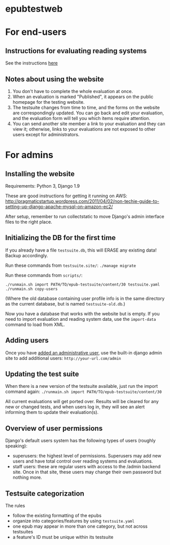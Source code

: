 epubtestweb
========

For end-users
==============

Instructions for evaluating reading systems
------------------------------------

See the instructions [here](http://epubtest.org/testsuite/)

Notes about using the website
-----------------------------

1. You don't have to complete the whole evaluation at once.
2. When an evaluation is marked "Published", it appears on the public homepage for the testing website.
3. The testsuite changes from time to time, and the forms on the website are correspondingly updated. You can go back and edit your evaluation, and the evaluation form will tell you which items require attention.
4. You can send another site member a link to your evaluation and they can view it; otherwise, links to your evaluations are not exposed to other users except for administrators.


For admins
==========

Installing the website
----------------
Requirements: Python 3, Django 1.9

These are good instructions for getting it running on AWS:
http://pragmaticstartup.wordpress.com/2011/04/02/non-techie-guide-to-setting-up-django-apache-mysql-on-amazon-ec2/

After setup, remember to run collectstatic to move Django's admin interface files to the right place.


Initializing the DB for the first time
---------------------------------
If you already have a file `testsuite.db`, this will ERASE any existing data! Backup accordingly.

Run these commands from `testsuite.site/`:
`./manage migrate`

Run these commands from `scripts/`:

`./runmain.sh import PATH/TO/epub-testsuite/content/30 testsuite.yaml`
`./runmain.sh copy-users`

(Where the old database containing user profile info is in the same directory as the current database, but is named `testsuite-old.db`.)

Now you have a database that works with the website but is empty. If you need to import evaluation and reading system data, use the `import-data` command to load from XML.

Adding users
------------
Once you have [added an administrative user](https://docs.djangoproject.com/en/dev/ref/django-admin/#createsuperuser), use the built-in django admin site to add additional users:
`http://your-url.com/admin`


Updating the test suite
---------------
When there is a new version of the testsuite available, just run the import command again:
`./runmain.sh import PATH/TO/epub-testsuite/content/30`

All current evaluations will get ported over. Results will be cleared for any new or changed tests, and when users log in, they will see an alert informing them to update their evaluation(s).

Overview of user permissions
-------------
Django's default users system has the following types of users (roughly speaking):

* superusers: the highest level of permissions. Superusers may add new users and have total control over reading systems and evaluations.
* staff users: these are regular users with access to the /admin backend site. Once in that site, these users may change their own password but  nothing more.

Testsuite categorization
-------------
The rules
* follow the existing formatting of the epubs
* organize into categories/features by using `testsuite.yaml`
* one epub may appear in more than one category, but not across testsuites
* a feature's ID must be unique within its testsuite



